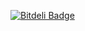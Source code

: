 [![Bitdeli Badge](https://d2weczhvl823v0.cloudfront.net/dmytrodanylyk/dmytrodanylyk/trend.png)](https://bitdeli.com/free "Bitdeli Badge")
